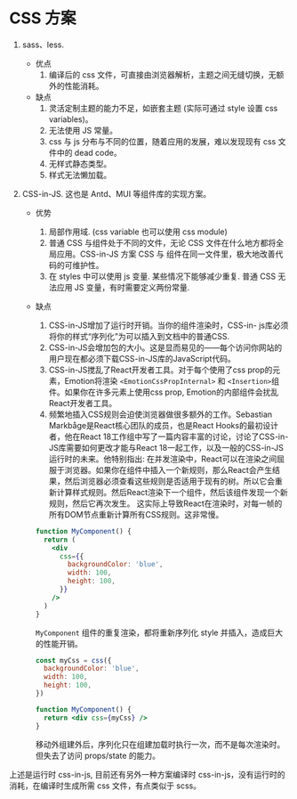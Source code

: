# CSS 方案

1. sass、less.

   - 优点
     1. 编译后的 css 文件，可直接由浏览器解析，主题之间无缝切换，无额外的性能消耗。
   - 缺点
     1. 灵活定制主题的能力不足，如嵌套主题 (实际可通过 style 设置 css variables)。
     2. 无法使用 JS 常量。
     3. css 与 js 分布与不同的位置，随着应用的发展，难以发现现有 css 文件中的 dead code。
     4. 无样式静态类型。
     5. 样式无法懒加载。

2. CSS-in-JS. 这也是 Antd、MUI 等组件库的实现方案。

   - 优势
     1. 局部作用域. (css variable 也可以使用 css module)
     2. 普通 CSS 与组件处于不同的文件，无论 CSS 文件在什么地方都将全局应用。CSS-in-JS 方案 CSS 与 组件在同一文件里，极大地改善代码的可维护性。
     3. 在 styles 中可以使用 js 变量. 某些情况下能够减少重复. 普通 CSS 无法应用 JS 变量，有时需要定义两份常量.
   - 缺点

     1. CSS-in-JS增加了运行时开销。当你的组件渲染时，CSS-in- js库必须将你的样式“序列化”为可以插入到文档中的普通CSS.
     2. CSS-in-JS会增加包的大小。这是显而易见的——每个访问你网站的用户现在都必须下载CSS-in-JS库的JavaScript代码。
     3. CSS-in-JS搅乱了React开发者工具。对于每个使用了css prop的元素，Emotion将渲染 `<EmotionCssPropInternal>` 和 `<Insertion>`组件。如果你在许多元素上使用css prop, Emotion的内部组件会扰乱React开发者工具。
     4. 频繁地插入CSS规则会迫使浏览器做很多额外的工作。Sebastian Markbåge是React核心团队的成员，也是React Hooks的最初设计者，他在React 18工作组中写了一篇内容丰富的讨论，讨论了CSS-in-JS库需要如何更改才能与React 18一起工作，以及一般的CSS-in-JS运行时的未来。他特别指出:
        在并发渲染中，React可以在渲染之间屈服于浏览器。如果你在组件中插入一个新规则，那么React会产生结果，然后浏览器必须查看这些规则是否适用于现有的树。所以它会重新计算样式规则。然后React渲染下一个组件，然后该组件发现一个新规则，然后它再次发生。
        这实际上导致React在渲染时，对每一帧的所有DOM节点重新计算所有CSS规则。这非常慢。

     ```jsx
     function MyComponent() {
       return (
         <div
           css={{
             backgroundColor: 'blue',
             width: 100,
             height: 100,
           }}
         />
       )
     }
     ```

     `MyComponent` 组件的重复渲染，都将重新序列化 style 并插入，造成巨大的性能开销。

     ```jsx
     const myCss = css({
       backgroundColor: 'blue',
       width: 100,
       height: 100,
     })

     function MyComponent() {
       return <div css={myCss} />
     }
     ```

     移动外组建外后，序列化只在组建加载时执行一次，而不是每次渲染时。 但失去了访问 props/state 的能力。

上述是运行时 css-in-js, 目前还有另外一种方案编译时 css-in-js，没有运行时的消耗，在编译时生成所需 css 文件，有点类似于 scss。
